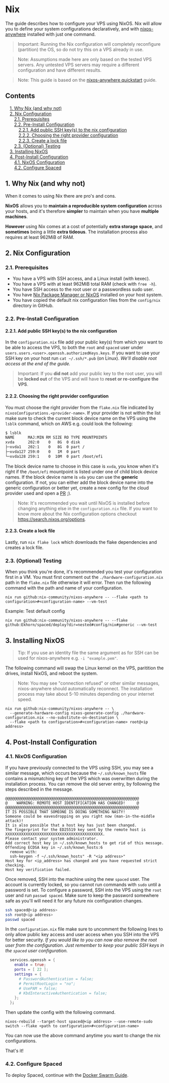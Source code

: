 # Nix <!-- omit in toc -->

The guide describes how to configure your VPS using NixOS. Nix will allow you to define your system configurations declaratively, and with [nixos-anywhere](https://github.com/nix-community/nixos-anywhere) installed with just one command.

> Important: Running the Nix configuration will completely reconfigure (partition) the OS, so do not try this on a VPS already in use.

> Note: Assumptions made here are only based on the tested VPS servers. Any untested VPS servers may require a different configuration and have different results.

> Note: This guide is based on the [nixos-anywhere quickstart](https://github.com/nix-community/nixos-anywhere/blob/9ba099b2ead073e0801b863c880be03a981f2dd1/docs/quickstart.md) guide.

<div style="page-break-after: always;"></div>

## Contents <!-- omit in toc -->

<style>
  .toc > ul { padding-left: 1em; }
  .toc > * * ul { padding-left: 1em; }
  .toc > * > li { list-style-type: none; }
  .toc > * * > li { list-style-type: none; }
</style>

<div class="toc">

- [1. Why Nix (and why not)](#1-why-nix-and-why-not)
- [2. Nix Configuration](#2-nix-configuration)
  - [2.1. Prerequisites](#21-prerequisites)
  - [2.2. Pre-Install Configuration](#22-pre-install-configuration)
    - [2.2.1. Add public SSH key(s) to the nix configuration](#221-add-public-ssh-keys-to-the-nix-configuration)
    - [2.2.2. Choosing the right provider configuration](#222-choosing-the-right-provider-configuration)
    - [2.2.3. Create a lock file](#223-create-a-lock-file)
  - [2.3. (Optional) Testing](#23-optional-testing)
- [3. Installing NixOS](#3-installing-nixos)
- [4. Post-Install Configuration](#4-post-install-configuration)
  - [4.1. NixOS Configuration](#41-nixos-configuration)
  - [4.2. Configure Spaced](#42-configure-spaced)

</div>

<div style="page-break-after: always;"></div>

## 1. Why Nix (and why not)

When it comes to using Nix there are pro's and cons.

**NixOS** allows you to **maintain a reproducible system configuration** across your hosts, and it's therefore **simpler** to maintain when you have **multiple machines**.

**However** using Nix comes at a cost of potentially **extra storage space**, and **sometimes** being a little **extra tideous**. The installation process also requires at least 962MiB of RAM.

<div style="page-break-after: always;"></div>

## 2. Nix Configuration

### 2.1. Prerequisites

- You have a VPS with SSH access, and a Linux install (with kexec).
- You have a VPS with at least 962MiB total RAM (check with `free -h`).
- You have SSH access to the root user or a passwordless sudo user.
- You have [Nix Package Manager or NixOS](https://nixos.org/download) installed on your host system.
- You have copied the default nix configuration files from the `config/nix` directory in GitHub.

### 2.2. Pre-Install Configuration

#### 2.2.1. Add public SSH key(s) to the nix configuration

In the `configuration.nix` file add your public key(s) from which you want to be able to access the VPS, to both the `root` and `spaced` user under `users.users.<user>.openssh.authorizedKeys.keys`. If you want to use your SSH key on your host run `cat ~/.ssh/*.pub` (on Linux). _We'll disable root access at the end of the guide._

> Important: If you **did not** add your public key to the root user, you will be **locked out** of the VPS and will have to **reset or re-configure the VPS**.

#### 2.2.2. Choosing the right provider configuration

You must choose the right provider from the `flake.nix` file indicated by `nixosConfigurations.<provider-name>`. If your provider is not within the list make sure to check the current block device name on the VPS using the `lsblk` command, which on AWS e.g. could look the following:

```sh
$ lsblk
NAME      MAJ:MIN RM SIZE RO TYPE MOUNTPOINTS
xvda      202:0    0   8G  0 disk
├─xvda1   202:1    0   8G  0 part /
├─xvda127 259:0    0   1M  0 part
└─xvda128 259:1    0  10M  0 part /boot/efi
```

The block device name to choose in this case is `xvda`, you know when it's right if the `/boot/efi` mountpoint is listed under one of child block device names. If the block device name is `vda` you can use the **generic** configuration. If not, you can either add the block device name into the generic configuration or better yet, create a new config for the cloud provider used and open a [PR](https://github.com/Ekhorn/spaced/compare) ;).

> Note: It's recommended you wait until NixOS is installed before changing anything else in the `configuration.nix` file. If you want to know more about the Nix configuration options checkout https://search.nixos.org/options.

#### 2.2.3. Create a lock file

Lastly, run `nix flake lock` which downloads the flake dependencies and creates a lock file.

### 2.3. (Optional) Testing

When you think you're done, it's recommended you test your configuration first in a VM. You must first comment out the `./hardware-configuration.nix` path in the `flake.nix` file otherwise it will error. Then run the following command with the path and name of your configuration.

```
nix run github:nix-community/nixos-anywhere -- --flake <path to configuration>#<configuration-name> --vm-test
```

Example: Test default config

```
nix run github:nix-community/nixos-anywhere -- --flake github:Ekhorn/spaced/deploy?dir=nested#config/nix#generic --vm-test
```

<div style="page-break-after: always;"></div>

## 3. Installing NixOS

> Tip: If you use an identity file the same argument as for SSH can be used for nixos-anywhere e.g. `-i "example.pem"`.

The following command will swap the Linux kernel on the VPS, paritition the drives, install NixOS, and reboot the system.

> Note: You may see "connection refused" or other similar messages, nixos-anywhere should automatically reconnect. The installation process may take about 5-10 minutes depending on your internet speed.

<!-- ```
nix run github:nix-community/nixos-anywhere -- \
  --kexec "$(nix build --print-out-paths github:Ekhorn/nixos-images#packages.x86_64-linux.kexec-installer-nixos-unstable-noninteractive)/nixos-kexec-installer-noninteractive-x86_64-linux.tar.gz" \
  --generate-hardware-config nixos-generate-config ./hardware-configuration.nix \
  --flake <path to configuration>#<configuration-name> root@<ip address>
``` -->

```
nix run github:nix-community/nixos-anywhere -- \
  --generate-hardware-config nixos-generate-config ./hardware-configuration.nix --no-substitute-on-destination \
  --flake <path to configuration>#<configuration-name> root@<ip address>
```

<div style="page-break-after: always;"></div>

## 4. Post-Install Configuration

### 4.1. NixOS Configuration

If you have previously connected to the VPS using SSH, you may see a similar message, which occurs because the `~/.ssh/known_hosts` file contains a mismatching key of the VPS which was overwritten during the installation process. You can remove the old server entry, by following the steps described in the message.

```
@@@@@@@@@@@@@@@@@@@@@@@@@@@@@@@@@@@@@@@@@@@@@@@@@@@@@@@@@@@
@    WARNING: REMOTE HOST IDENTIFICATION HAS CHANGED!     @
@@@@@@@@@@@@@@@@@@@@@@@@@@@@@@@@@@@@@@@@@@@@@@@@@@@@@@@@@@@
IT IS POSSIBLE THAT SOMEONE IS DOING SOMETHING NASTY!
Someone could be eavesdropping on you right now (man-in-the-middle attack)!
It is also possible that a host key has just been changed.
The fingerprint for the ED25519 key sent by the remote host is
XXXXXXXXXXXXXXXXXXXXXXXXXXXXXXXXXXXXXXXXXXX.
Please contact your system administrator.
Add correct host key in ~/.ssh/known_hosts to get rid of this message.
Offending ECDSA key in ~/.ssh/known_hosts:6
  remove with:
  ssh-keygen -f ~/.ssh/known_hosts" -R "<ip address>"
Host key for <ip_address> has changed and you have requested strict checking.
Host key verification failed.
```

Once removed, SSH into the machine using the new `spaced` user. The account is currently locked, so you cannot run commands with `sudo` until a password is set. To configure a password, SSH into the VPS using the `root` user and run `passwd spaced`. Make sure to keep the password somewhere safe as you'll will need it for any future nix configuration changes.

```sh
ssh spaced@<ip address>
ssh root@<ip address>
passwd spaced
```

In the `configuration.nix` file make sure to uncomment the following lines to only allow public key access and user access when you SSH into the VPS for better security. _If you would like to you can now also remove the root user from the configuration. Just remember to keep your public SSH keys in the `spaced` user configuration._

```nix
  services.openssh = {
    enable = true;
    ports = [ 22 ];
    settings = {
      # PasswordAuthentication = false;
      # PermitRootLogin = "no";
      # UsePAM = false;
      # KbdInteractiveAuthentication = false;
    };
  };
```

Then update the config with the following command.

```
nixos-rebuild --target-host spaced@<ip address> --use-remote-sudo switch --flake <path to configuration>#<configuration-name>
```

You can now use the above command anytime you want to change the nix configurations.

That's it!

<div style="page-break-after: always;"></div>

### 4.2. Configure Spaced

To deploy Spaced, continue with the [Docker Swarm Guide](swarm.md).
